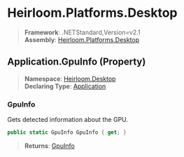 # Heirloom.Platforms.Desktop

> **Framework**: .NETStandard,Version=v2.1  
> **Assembly**: [Heirloom.Platforms.Desktop][0]

## Application.GpuInfo (Property)

> **Namespace**: [Heirloom.Desktop][0]  
> **Declaring Type**: [Application][1]

### GpuInfo

Gets detected information about the GPU.

```cs
public static GpuInfo GpuInfo { get; }
```

> **Returns**: [GpuInfo][2]

[0]: ../../../Heirloom.Platforms.Desktop.md
[1]: ../Application.md
[2]: ../../Heirloom.Desktop.Hardware/GpuInfo.md
